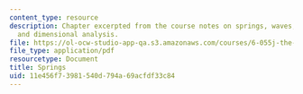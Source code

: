 ```yaml
---
content_type: resource
description: Chapter excerpted from the course notes on springs, waves, discretization,
  and dimensional analysis.
file: https://ol-ocw-studio-app-qa.s3.amazonaws.com/courses/6-055j-the-art-of-approximation-in-science-and-engineering-spring-2008/11e456f73981540d794a69acfdf33c84_may12.pdf
file_type: application/pdf
resourcetype: Document
title: Springs
uid: 11e456f7-3981-540d-794a-69acfdf33c84
---
```

